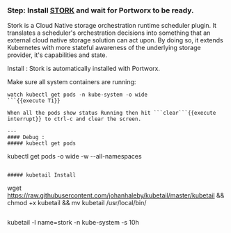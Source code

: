 ### Step: Install [STORK](https://github.com/libopenstorage/stork/) and wait for Portworx to be ready.

Stork is a Cloud Native storage orchestration runtime scheduler plugin. It translates a scheduler's orchestration decisions into something that an external cloud native storage solution can act upon. By doing so, it extends Kubernetes with more stateful awareness of the underlying storage provider, it's capabilities and state.

Install : Stork is automatically installed with Portworx.

Make sure all system containers are running:
```
watch kubectl get pods -n kube-system -o wide
```{{execute T1}}

When all the pods show status Running then hit ```clear```{{execute interrupt}} to ctrl-c and clear the screen.

---
#### Debug :
##### kubectl get pods
```
kubectl get pods -o wide -w --all-namespaces
```{{execute T2}}

##### kubetail Install
```
wget https://raw.githubusercontent.com/johanhaleby/kubetail/master/kubetail && chmod +x kubetail && mv kubetail /usr/local/bin/
```{{execute T3}}

```
kubetail -l name=stork -n kube-system -s 10h
```{{execute T3}}
